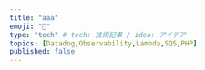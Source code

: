 ```yaml
---
title: "aaa"
emoji: "🔭"
type: "tech" # tech: 技術記事 / idea: アイデア
topics: [Datadog,Observability,Lambda,SQS,PHP]
published: false
---
```

